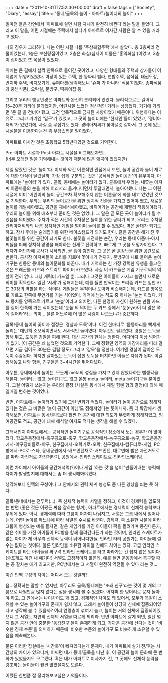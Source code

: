+++
date = "2011-10-31T17:52:30+00:00"
draft = false
tags = ["Society", "Diary", "essay"]
title = "동네/골목의 놀이 - 아파트/놀이터의 놀이"
+++
<p>얼마전 들은 강연에서 '아파트에 살면 사람 자체가 완전히 바뀐다'라는 말을 들었다. 그리고 이 말을, 어린 시절에는 주택에서 살다가 아파트로 이사간 사람은 알 수 있을 거라고 했다.</p>&#13;
<p>나의 경우가 그러하다. 나는 어린 시절 나름 '주상복합주택'에서 살았다. 총 3층짜리 건물이었는데, 1층은 보신탕집이었고, 2층은 화실(심지어 이름은 '홍익화실')이었고, 3층이 집이었고 또 옥상이 있었다.</p>&#13;
<p>위치는 큰 길에서 살짝 안쪽으로 들어간 곳이었고, 다양한 형태들의 주택과 상가들이 어지럽게 뒤엉켜있었다. 마당이 있는 주택, 한 동짜리 빌라, 연합주택, 음식점, 태권도장, 반지하 주택, 비디오가게, 슈퍼마켓(생각해보니 '슈퍼'가 아니라 '식품'이었다. 송파식품과 충남식품), 오락실, 문방구, 떡볶이집 등.</p>&#13;
<p>그리고 우리의 행동반경은 아파트와 완전히 분리되어 있었다. 물리적으로는 걸어서 15~20분 거리에 불과했지만, 어린시절 느꼈던 정신적인 거리는 상당했다. 거기에 가려면 '큰 길'을 건너야 했고, 그건 암묵적으로 금지된 사항이었기 때문이다. 위험하다는 이유로. 그리고 거기엔 '입구'가 있었고, 그 곳의 놀이터에는 '현지인'들이 있었고, '경비아저씨'가 있었기에, 사실 좀 무섭기도 했다. 경비아저씨가 쫓아낼것 같아서. 그 곳에 있는 시설물을 이용한다는건 좀 부담스러운 일이었다.</p>&#13;
<p>아파트로 이사간 것은 초등학교 5학년때였던 것으로 기억한다.</p>&#13;
<p>Pre-아파트 시절과 Post-아파트 시절을 비교해보자면..<br />(너무 오래전 일을 기억해내는 것이기 때문에 많은 왜곡이 있겠지만)</p>&#13;
<p>제일 달랐던 것은 '놀이'다. 이제와 약간 어른적인 관점에서 보면, 놀이 공간과 놀이 재료에 대한 인식이 달랐달까. 가장 쉽게 구분되는 것은 '공식적인 놀이공간'의 유무이다. 아파트에는 '놀이터'가 있다. 골목, 동네에는 놀이터가 없다. 골목에서 우리는, 내쫓는 아저씨 아줌마들의 눈을 피해 이리저리 옮겨다니면서 투덜대면서, 놀아야했다. 나는 그 어린 시절에 이미 '어린이의 놀이 공간조차 확보해주지 않는 어른들'에 화를 내고 있었던 것으로 기억한다. 우리는 우리의 놀이공간을 위한 정치적 전술을 가지고 있어야 했고, 새로운 놀이를 개발해야했고, 공간을 재해석해야했고, 바뀌어가는 공간에 재빨리 적응해야했다. 우리의 놀이를 위해 애초부터 준비된 것은 없었다. 그 말은 곧 모든 곳이 놀이터가 될 수 있음을 의미했다. 주차가 적은 시간의 주차장은 놀이를 위한 공터가 되고, 우리는 주차장 관리아저씨와의 나름 정치적인 게임을 벌이며 놀이를 할 수 있었다. 벽은 골대가 되기도 하고, 잠시 후에는 술래잡기를 위한 베이스캠프가 되기도 한다. 같은 공간은 해가 진 후 불꽃놀이를 위한 공간이 되기도 한다. 불꽃을 시전하는 순간, 우리는 동네 아줌마-아저씨들을 피해 정치적 망명을 해야하는 신세로 전락하고, 빠르게 그 곳을 도망가야한다. 그러다가 어딘가에 공사가 시작되면, 곧 흙이 쌓인다. 그 곳은 곧 흙장난을 위한 공간으로 변한다. 공사장 아저씨들이 소리를 지르며 쫓아내기 전까지. 문방구에 새로 들어온 놀이 기구는 한동안 동네의 놀이문화를 바꾼다. 내가 기억하는 한 가장 강력한 유행을 몰고온 것은 드래곤볼 카드와 스트리트 파이터 카드였다. 사실 이 카드들은 게임 기구로써의 역할이 전혀 없다. 그냥 캐릭터 카드일 뿐. 그러나 그것은 아이들이 가지고 놀면서 새로운 의미를 획득한다. 일단 '시세'가 정해지는데, 예를 들면 반짝이는 프리즘 카드는 일반 카드 30장의 역할을 하는 식이다. 게임들은 무척이나 도박과 비슷해지는데, 카드를 양쪽으로 가르고 한쪽에 무언가를 거는 식이었다. 기억에 남는 척도 중 하나는 '눈높'이었다. 카드 뭉치를 양쪽으로 가르고 '눈높'이라고 외치면, 다른 한명이 자신이 원하는 만큼 카드를 집어 한쪽에 거는 식이었는데 '눈높'의 의미는 두 카드 중에서 '눈(eye)이 더 많은 쪽에 걸어라'라는 의미... 물론 어느쪽에 더 많은 사람이 나오느냐가 중요하다. </p>&#13;
<p>골목/동네 놀이의 꽃이자 절정은 '경찰과 도둑'이다. 이건 한마디로 '몸뚱아리를 빡세게 돌리는' 대단히 소모적이면서도 서사적인 놀이였다. 아무것도 필요없다. 경찰은 도둑을 향해 뛰고, 도둑은 경찰을 피해 뛴다. 대신 공간의 한계는 정한다. 어디어디 이상 넘어가기 없기. (이 공간은 꽤 넓었던 것으로 기억한다. 그때 정했던 영역의 가장자리를 따라 걸으면 지금 걸어도 30분은 걸릴 정도) 그리고 '감옥'을 정한다. 여기엔 경찰이 잡아온 도둑이 수감된다. 하지만 살아있는 도둑이 잡힌 도둑을 터치하면 이들은 자유가 된다. 이걸 정해놓고 나와 형들, 친구들은 3~4시간을 뛰어다녔다.</p>&#13;
<p>아무튼, 동네에서의 놀이는, 모든게 meta의 성질을 가지고 있지 않았나하는 뻘생각을 해본다. 놀이터는 없고, 놀이기구도 없고 온통 meta-놀이터, meta-놀이기구들 뿐이었다. 그걸 어떻게 쓰는지는 우리의 결정 (사실은 동네에서 제일 힘쎈 형의 결정)에 의해 매일매일 변하는 것이었다. </p>&#13;
<p>반면, 아파트에는 놀이터가 있기에 그런 변화가 적었다. 놀이터가 놀이 공간으로 정해져있다는 것은 그 바깥은 '놀이 공간이 아님'도 정해져있다는 뜻이니까. 좀 더 확장해서 생각해보면, 아파트는 동네/골목보다 훨씬 더 공간에 대한 의도가 뚜렷하게 정해져있고, 잉여공간도 적고, 공간에 대해 해석할 여지도 적다는 생각을 해볼 수 있겠다.</p>&#13;
<p>그래서인지 아파트에서는 공식적인 놀이기구로 공식적인 장소에서 노는 경우가 더 많아졌다. 학교운동장에서-축구공으로-축구, 학교운동장에서-농구공으로-농구, 학교운동장에서-야구장비들로-야구, 친구집에서-오락기로-오락, 친구집에서-컴퓨터로-게임, PC방에서-PC로-스타, 동네공원에서-배드민턴채로-배드민턴, 대로변에 뻗은 자전거도로를 따라-자전거로-자전거타기, 공원에서-인라인스케이트로-인라인스케이팅...</p>&#13;
<p>이런 차이에서 아이들의 공간해석력(?)이나 게임 '하는 것'을 넘어 '만들어내는' 능력에 차이가 발생할지에 대해서는 좀 더 생각해봐야겠다.</p>&#13;
<p>생각해보니 인맥의 구성이나 그 안에서의 권력 체계 형성도 좀 다른 양상을 띄는 듯 하다.</p>&#13;
<p>골목/동네에서는 전투력(...), 즉 신체적 능력이 서열을 정하고, 이것이 경제력을 압도하는 반면 (좋은 것은 어쨌든 싸움 잘하는 형꺼), 아파트에서는 경제력이 신체적 능력보다 우위에 있다. 아니, 경제력에 따라 그룹이 어차피 나눠지고, 서열은 그룹 내에서 일어나는데, 어떤 놀이를 하느냐에 따라 서열은 수시로 바뀐다. 경제력, 즉 소유한 사물에 따라 그룹이 형성되는 예를 들자면, 같은 게임기를 가진 아이들이 팩을 돌려가며 뭉친다든가, 같은 취미를 가진 아이들이 PC방을 함께 몰려간다든가 하는 것이며, 인라인 스케이트가 없는 아이가 제 아무리 신체적 능력이 뛰어나다한들, 인라인 타러 공원가는 아이들에 낄 수는 없다는 것이다. 물론 인라인을 소유한 아이들 간에도 차이는 있다. 고급 인라인 스케이트를 타는 아이들을 싸구려 인라인 스케이트를 타고 따라가는 건 쉽지 않은 일이다. (슬프게도 이건 내 얘기다) 서열도 고정적이지 않은데, 예를 들면 운동장에서 축구할 때는 공 잘차는 애가 최고지만, PC방에서는 그 서열이 완전히 역전될 수 있다 라는 것...</p>&#13;
<p>이런 인맥 구성의 차이는 어디서 오는 것일까?</p>&#13;
<p>음.. 정확히는 말할 수 없지만, 아무리도 골목/동네에는 '또래 친구'라는 것이 몇 개의 그룹으로 나뉠만큼 많지 않다는 점을 생각해 볼 수 있겠다. 어차피 한 덩어리로 뭉쳐 놀아야 하고, 그 안에서는 나이차이도 꽤 있고, 경제적인 차이도 꽤 있어서, 모두가 똑같이 소유할 수 있는 놀이기구의 존재가 쉽지 않고, 그래서 놀이들이 상당히 신체에 집중되어있다고 생각해 볼 수 있을까? 여러 연령층이 섞여서 놀고, 놀이는 거의 신체에 집중되어있으니 그 서열도 자연히 신체의 서열을 따르게 되리라. 반면 아파트에 살게 되면, 일단 멀지 않은 공간 안에 충분한 '동갑친구'들이 존재하게 되고, 가까운 공간에 산다는 것이 '비슷한 경제 수준'을 의미하기 때문에 '비슷한 수준의 놀이기구'도 비슷하게 소유할 수 있음을 예측해본다.</p>&#13;
<p>물론 이러한 잡설에는 '시간축'이 빠져있다는게 문제다. 내가 아파트에 살기 전/후는 시간상의 차이가 있으니까, 어쩌면 내가 동네/골목을 떠난 후, 이 공간의 놀이 문화에 큰 변화가 있었을지도 모르겠다. 혹은 내가 아파트로 이사가기 전, 그 곳에도 신체적 능력을 강조하는 놀이들이 훨씬 많았을지도 모른다.</p>&#13;
<p>어쨌든 한번쯤 잘 정리해보고싶은 기억들이다.</p> 